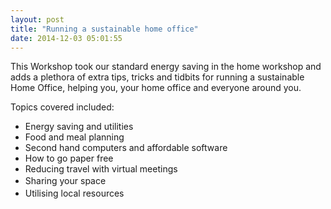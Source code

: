 ```yaml
---
layout: post
title: "Running a sustainable home office"
date: 2014-12-03 05:01:55
---
```


This Workshop took our standard energy saving in the home workshop and adds a plethora of extra tips, tricks and tidbits for running a sustainable Home Office, helping you, your home office and everyone around you.

Topics covered included:

*   Energy saving and utilities
*   Food and meal planning
*   Second hand computers and affordable software
*   How to go paper free
*   Reducing travel with virtual meetings
*   <span style="line-height: 1.538em;">Sharing your space</span>
*   Utilising local resources